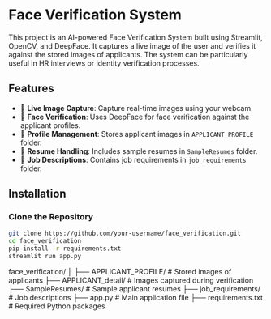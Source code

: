 # Face Verification System

This project is an AI-powered Face Verification System built using Streamlit, OpenCV, and DeepFace. It captures a live image of the user and verifies it against the stored images of applicants. The system can be particularly useful in HR interviews or identity verification processes.

## Features
- 📸 **Live Image Capture**: Capture real-time images using your webcam.
- 🧠 **Face Verification**: Uses DeepFace for face verification against the applicant profiles.
- 💾 **Profile Management**: Stores applicant images in `APPLICANT_PROFILE` folder.
- 📜 **Resume Handling**: Includes sample resumes in `SampleResumes` folder.
- 📑 **Job Descriptions**: Contains job requirements in `job_requirements` folder.

## Installation

### Clone the Repository
```bash
git clone https://github.com/your-username/face_verification.git
cd face_verification
pip install -r requirements.txt
streamlit run app.py
```
face_verification/
│
├── APPLICANT_PROFILE/    # Stored images of applicants
├── APPLICANT_detail/     # Images captured during verification
├── SampleResumes/       # Sample applicant resumes
├── job_requirements/    # Job descriptions
├── app.py               # Main application file
├── requirements.txt     # Required Python packages
